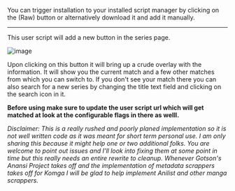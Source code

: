 You can trigger installation to your installed script manager by clicking on the (Raw) button or alternatively download it and add it manually. 

---

This user script will add a new button in the series page.

![image](https://user-images.githubusercontent.com/2354478/111089698-5311be80-8503-11eb-9e0c-cd9023b9cdb4.png)


Upon clicking on this button it will bring up a crude overlay with the information. It will show you the current match and a few other matches from which you can switch to. If you don't see your match there you can also search for a new series by changing the title text field and clicking on the search icon in it. 

**Before using make sure to update the user script url which will get matched at look at the configurable flags in there as welll.**

_Disclaimer: This is a really rushed and poorly planed implementation so it is not well written code as it was meant for short term personal use. I am only sharing this because it might help one or two additional folks. You are welcome to point out issues and I'll look into fixing them at some point in time but this really needs an entire rewrite to cleanup. Whenever Gotson's Anansi Project takes off and the implementation of metadata scrappers takes off for Komga I will be glad to help implement Anilist and other manga scrappers._
